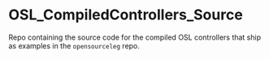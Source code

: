 # OSL_CompiledControllers_Source
Repo containing the source code for the compiled OSL controllers that ship as examples in the `opensourceleg` repo. 
